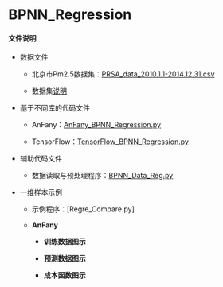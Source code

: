 # BPNN_Regression

#### 文件说明
 
 + 数据文件
 
 
     + 北京市Pm2.5数据集：[PRSA_data_2010.1.1-2014.12.31.csv](https://github.com/Anfany/Machine-Learning-for-Beginner-by-Python3/blob/master/BPNN/BPNN_Regression/PRSA_data_2010.1.1-2014.12.31.csv)
     
     + 数据集[说明](http://archive.ics.uci.edu/ml/datasets/Beijing+PM2.5+Data#)
     
 
+ 基于不同库的代码文件

 
     - AnFany：[AnFany_BPNN_Regression.py](https://github.com/Anfany/Machine-Learning-for-Beginner-by-Python3/blob/master/BPNN/BPNN_Regression/AnFany_BPNN_Regression.py)
 
 
     - TensorFlow：[TensorFlow_BPNN_Regression.py](https://github.com/Anfany/Machine-Learning-for-Beginner-by-Python3/blob/master/BPNN/BPNN_Regression/TensorFlow_BPNN_Regression.py)

    
 + 辅助代码文件

      - 数据读取与预处理程序：[BPNN_Data_Reg.py](https://github.com/Anfany/Machine-Learning-for-Beginner-by-Python3/blob/master/BPNN/BPNN_Regression/BPNN_Data_Reg.py)
     

 + 一维样本示例

      + 示例程序：[Regre_Compare.py]
 


      + **AnFany**
          
           + **训练数据图示**
              
              
              
           + **预测数据图示**
              
           + **成本函数图示**
          
          
          
    
     
